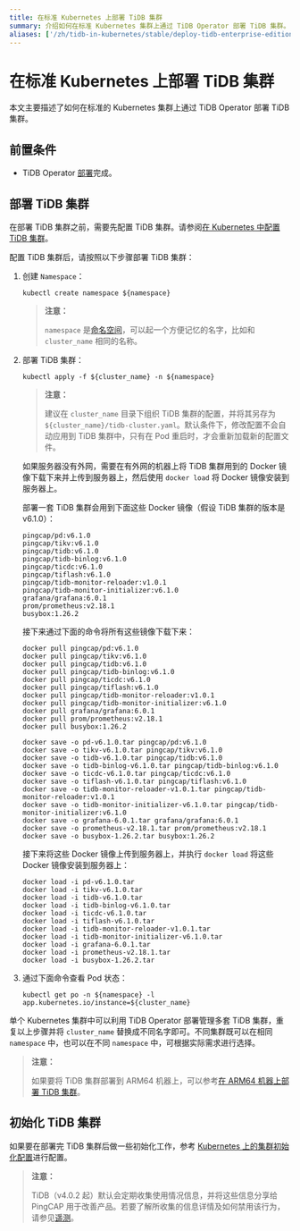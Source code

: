 ```yaml
---
title: 在标准 Kubernetes 上部署 TiDB 集群
summary: 介绍如何在标准 Kubernetes 集群上通过 TiDB Operator 部署 TiDB 集群。
aliases: ['/zh/tidb-in-kubernetes/stable/deploy-tidb-enterprise-edition','/zh/tidb-in-kubernetes/v1.3/deploy-tidb-enterprise-edition']
---
```


# 在标准 Kubernetes 上部署 TiDB 集群

本文主要描述了如何在标准的 Kubernetes 集群上通过 TiDB Operator 部署 TiDB 集群。

## 前置条件

* TiDB Operator [部署](deploy-tidb-operator.md)完成。

## 部署 TiDB 集群

在部署 TiDB 集群之前，需要先配置 TiDB 集群。请参阅[在 Kubernetes 中配置 TiDB 集群](configure-a-tidb-cluster.md)。

配置 TiDB 集群后，请按照以下步骤部署 TiDB 集群：

1. 创建 `Namespace`：

    
    ```shell
    kubectl create namespace ${namespace}
    ```

    > **注意：**
    >
    > `namespace` 是[命名空间](https://kubernetes.io/docs/concepts/overview/working-with-objects/namespaces/)，可以起一个方便记忆的名字，比如和 `cluster_name` 相同的名称。

2. 部署 TiDB 集群：

    
    ``` shell
    kubectl apply -f ${cluster_name} -n ${namespace}
    ```

    > **注意：**
    >
    > 建议在 `cluster_name` 目录下组织 TiDB 集群的配置，并将其另存为 `${cluster_name}/tidb-cluster.yaml`。默认条件下，修改配置不会自动应用到 TiDB 集群中，只有在 Pod 重启时，才会重新加载新的配置文件。

    如果服务器没有外网，需要在有外网的机器上将 TiDB 集群用到的 Docker 镜像下载下来并上传到服务器上，然后使用 `docker load` 将 Docker 镜像安装到服务器上。

    部署一套 TiDB 集群会用到下面这些 Docker 镜像（假设 TiDB 集群的版本是 v6.1.0）：

    ```shell
    pingcap/pd:v6.1.0
    pingcap/tikv:v6.1.0
    pingcap/tidb:v6.1.0
    pingcap/tidb-binlog:v6.1.0
    pingcap/ticdc:v6.1.0
    pingcap/tiflash:v6.1.0
    pingcap/tidb-monitor-reloader:v1.0.1
    pingcap/tidb-monitor-initializer:v6.1.0
    grafana/grafana:6.0.1
    prom/prometheus:v2.18.1
    busybox:1.26.2
    ```

    接下来通过下面的命令将所有这些镜像下载下来：

    
    ```shell
    docker pull pingcap/pd:v6.1.0
    docker pull pingcap/tikv:v6.1.0
    docker pull pingcap/tidb:v6.1.0
    docker pull pingcap/tidb-binlog:v6.1.0
    docker pull pingcap/ticdc:v6.1.0
    docker pull pingcap/tiflash:v6.1.0
    docker pull pingcap/tidb-monitor-reloader:v1.0.1
    docker pull pingcap/tidb-monitor-initializer:v6.1.0
    docker pull grafana/grafana:6.0.1
    docker pull prom/prometheus:v2.18.1
    docker pull busybox:1.26.2

    docker save -o pd-v6.1.0.tar pingcap/pd:v6.1.0
    docker save -o tikv-v6.1.0.tar pingcap/tikv:v6.1.0
    docker save -o tidb-v6.1.0.tar pingcap/tidb:v6.1.0
    docker save -o tidb-binlog-v6.1.0.tar pingcap/tidb-binlog:v6.1.0
    docker save -o ticdc-v6.1.0.tar pingcap/ticdc:v6.1.0
    docker save -o tiflash-v6.1.0.tar pingcap/tiflash:v6.1.0
    docker save -o tidb-monitor-reloader-v1.0.1.tar pingcap/tidb-monitor-reloader:v1.0.1
    docker save -o tidb-monitor-initializer-v6.1.0.tar pingcap/tidb-monitor-initializer:v6.1.0
    docker save -o grafana-6.0.1.tar grafana/grafana:6.0.1
    docker save -o prometheus-v2.18.1.tar prom/prometheus:v2.18.1
    docker save -o busybox-1.26.2.tar busybox:1.26.2
    ```

    接下来将这些 Docker 镜像上传到服务器上，并执行 `docker load` 将这些 Docker 镜像安装到服务器上：

    
    ```shell
    docker load -i pd-v6.1.0.tar
    docker load -i tikv-v6.1.0.tar
    docker load -i tidb-v6.1.0.tar
    docker load -i tidb-binlog-v6.1.0.tar
    docker load -i ticdc-v6.1.0.tar
    docker load -i tiflash-v6.1.0.tar
    docker load -i tidb-monitor-reloader-v1.0.1.tar
    docker load -i tidb-monitor-initializer-v6.1.0.tar
    docker load -i grafana-6.0.1.tar
    docker load -i prometheus-v2.18.1.tar
    docker load -i busybox-1.26.2.tar
    ```

3. 通过下面命令查看 Pod 状态：

    
    ``` shell
    kubectl get po -n ${namespace} -l app.kubernetes.io/instance=${cluster_name}
    ```

单个 Kubernetes 集群中可以利用 TiDB Operator 部署管理多套 TiDB 集群，重复以上步骤并将 `cluster_name` 替换成不同名字即可。不同集群既可以在相同 `namespace` 中，也可以在不同 `namespace` 中，可根据实际需求进行选择。

> **注意：**
>
> 如果要将 TiDB 集群部署到 ARM64 机器上，可以参考[在 ARM64 机器上部署 TiDB 集群](deploy-cluster-on-arm64.md)。

## 初始化 TiDB 集群

如果要在部署完 TiDB 集群后做一些初始化工作，参考 [Kubernetes 上的集群初始化配置](initialize-a-cluster.md)进行配置。

> **注意：**
>
> TiDB（v4.0.2 起）默认会定期收集使用情况信息，并将这些信息分享给 PingCAP 用于改善产品。若要了解所收集的信息详情及如何禁用该行为，请参见[遥测](https://docs.pingcap.com/zh/tidb/stable/telemetry)。
